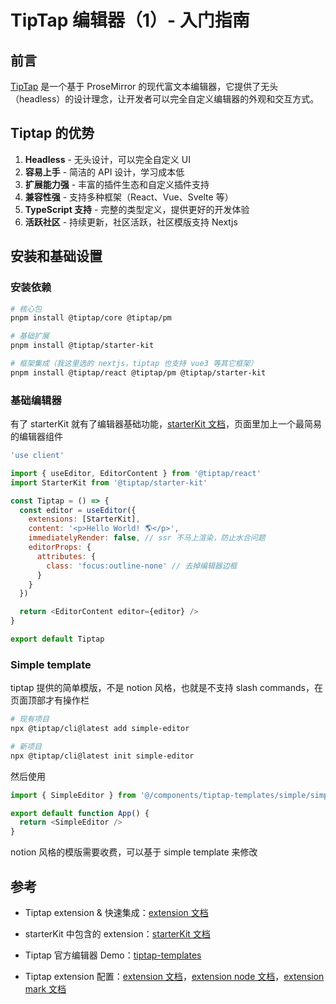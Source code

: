 # TipTap 编辑器（1）- 入门指南

## 前言

[TipTap](https://tiptap.dev/docs/editor/getting-started/overview) 是一个基于 ProseMirror 的现代富文本编辑器，它提供了无头（headless）的设计理念，让开发者可以完全自定义编辑器的外观和交互方式。

## Tiptap 的优势

1. **Headless** - 无头设计，可以完全自定义 UI
2. **容易上手** - 简洁的 API 设计，学习成本低
3. **扩展能力强** - 丰富的插件生态和自定义插件支持
4. **兼容性强** - 支持多种框架（React、Vue、Svelte 等）
5. **TypeScript 支持** - 完整的类型定义，提供更好的开发体验
6. **活跃社区** - 持续更新，社区活跃，社区模版支持 Nextjs

## 安装和基础设置

### 安装依赖

```bash
# 核心包
pnpm install @tiptap/core @tiptap/pm

# 基础扩展
pnpm install @tiptap/starter-kit

# 框架集成（我这里选的 nextjs，tiptap 也支持 vue3 等其它框架）
pnpm install @tiptap/react @tiptap/pm @tiptap/starter-kit
```

### 基础编辑器

有了 starterKit 就有了编辑器基础功能，[starterKit 文档](https://tiptap.dev/docs/editor/extensions/functionality/starterkit#included-extensions)，页面里加上一个最简易的编辑器组件

```javascript
'use client'

import { useEditor, EditorContent } from '@tiptap/react'
import StarterKit from '@tiptap/starter-kit'

const Tiptap = () => {
  const editor = useEditor({
    extensions: [StarterKit],
    content: '<p>Hello World! 🌎️</p>',
    immediatelyRender: false, // ssr 不马上渲染，防止水合问题
    editorProps: {
      attributes: {
        class: 'focus:outline-none' // 去掉编辑器边框
      }
    }
  })

  return <EditorContent editor={editor} />
}

export default Tiptap
```

### Simple template

tiptap 提供的简单模版，不是 notion 风格，也就是不支持 slash commands，在页面顶部才有操作栏

```bash
# 现有项目
npx @tiptap/cli@latest add simple-editor

# 新项目
npx @tiptap/cli@latest init simple-editor
```

然后使用

```js
import { SimpleEditor } from '@/components/tiptap-templates/simple/simple-editor'

export default function App() {
  return <SimpleEditor />
}
```

notion 风格的模版需要收费，可以基于 simple template 来修改

## 参考

- Tiptap extension & 快速集成：[extension 文档](https://tiptap.dev/docs/editor/extensions/overview)

- starterKit 中包含的 extension：[starterKit 文档](https://tiptap.dev/docs/editor/extensions/functionality/starterkit#included-extensions)

- Tiptap 官方编辑器 Demo：[tiptap-templates](https://github.com/ueberdosis/tiptap-templates?tab=readme-ov-file)

- Tiptap extension 配置：[extension 文档](https://tiptap.dev/docs/editor/extensions/custom-extensions/create-new/extension)，[extension node 文档](https://tiptap.dev/docs/editor/extensions/custom-extensions/create-new/node)，[extension mark 文档](https://tiptap.dev/docs/editor/extensions/custom-extensions/create-new/mark)
